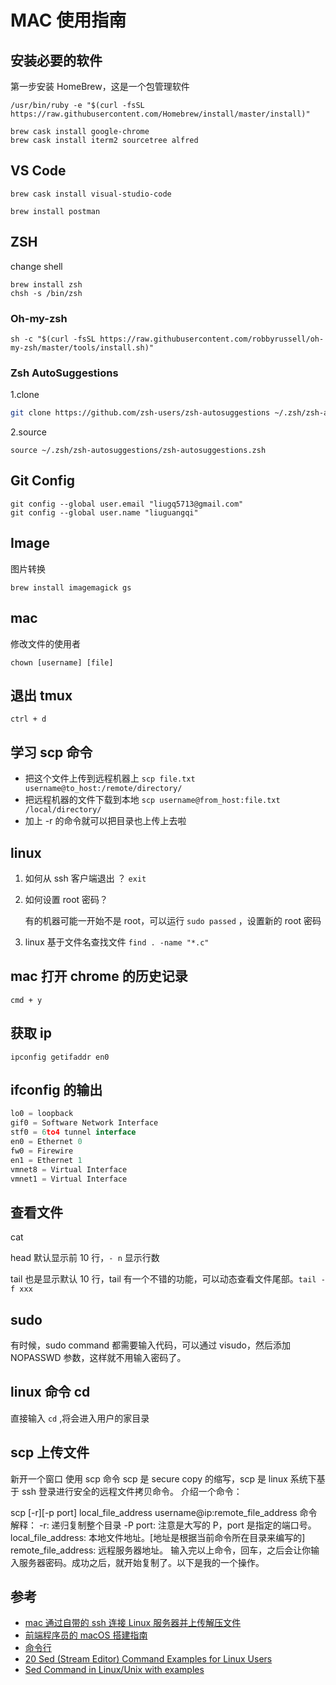 # MAC 使用指南

## 安装必要的软件

第一步安装 HomeBrew，这是一个包管理软件

```
/usr/bin/ruby -e "$(curl -fsSL https://raw.githubusercontent.com/Homebrew/install/master/install)"
```

```
brew cask install google-chrome
brew cask install iterm2 sourcetree alfred
```

## VS Code

```
brew cask install visual-studio-code
```

```
brew install postman
```

## ZSH

change shell

```
brew install zsh
chsh -s /bin/zsh
```

### Oh-my-zsh

```
sh -c "$(curl -fsSL https://raw.githubusercontent.com/robbyrussell/oh-my-zsh/master/tools/install.sh)"
```

### Zsh AutoSuggestions

1.clone

```bash
git clone https://github.com/zsh-users/zsh-autosuggestions ~/.zsh/zsh-autosuggestions
```

2.source

```
source ~/.zsh/zsh-autosuggestions/zsh-autosuggestions.zsh
```

## Git Config

```
git config --global user.email "liugq5713@gmail.com"
git config --global user.name "liuguangqi"
```

## Image

图片转换

```
brew install imagemagick gs
```

## mac

修改文件的使用者

`chown [username] [file]`

## 退出 tmux

`ctrl + d`

## 学习 scp 命令

- 把这个文件上传到远程机器上 `scp file.txt username@to_host:/remote/directory/`
- 把远程机器的文件下载到本地 `scp username@from_host:file.txt /local/directory/`
- 加上 -r 的命令就可以把目录也上传上去啦

## linux

1. 如何从 ssh 客户端退出 ？ `exit`

2. 如何设置 root 密码？

   有的机器可能一开始不是 root，可以运行 `sudo passed` ，设置新的 root 密码

3. linux 基于文件名查找文件
   `find . -name "*.c"`

## mac 打开 chrome 的历史记录

`cmd + y`

## 获取 ip

`ipconfig getifaddr en0`

## ifconfig 的输出

```js
lo0 = loopback
gif0 = Software Network Interface
stf0 = 6to4 tunnel interface
en0 = Ethernet 0
fw0 = Firewire
en1 = Ethernet 1
vmnet8 = Virtual Interface
vmnet1 = Virtual Interface
```

## 查看文件

cat

head 默认显示前 10 行，`- n` 显示行数

tail 也是显示默认 10 行，tail 有一个不错的功能，可以动态查看文件尾部。`tail -f xxx`

## sudo

有时候，sudo command 都需要输入代码，可以通过 visudo，然后添加 NOPASSWD 参数，这样就不用输入密码了。

## linux 命令 cd

直接输入 `cd` ,将会进入用户的家目录

## scp 上传文件

新开一个窗口 使用 scp 命令
scp 是 secure copy 的缩写，scp 是 linux 系统下基于 ssh 登录进行安全的远程文件拷贝命令。
介绍一个命令：

scp [-r][-p port] local_file_address username@ip:remote_file_address
命令解释：
-r: 递归复制整个目录
-P port: 注意是大写的 P，port 是指定的端口号。
local_file_address: 本地文件地址。[地址是根据当前命令所在目录来编写的]
remote_file_address: 远程服务器地址。
输入完以上命令，回车，之后会让你输入服务器密码。成功之后，就开始复制了。以下是我的一个操作。

## 参考

- [mac 通过自带的 ssh 连接 Linux 服务器并上传解压文件](http://weiqinl.com/2018/01/27/mac%E9%80%9A%E8%BF%87%E8%87%AA%E5%B8%A6%E7%9A%84ssh%E8%BF%9E%E6%8E%A5Linux%E6%9C%8D%E5%8A%A1%E5%99%A8%E5%B9%B6%E4%B8%8A%E4%BC%A0%E8%A7%A3%E5%8E%8B%E6%96%87%E4%BB%B6/)
- [前端程序员的 macOS 搭建指南](https://github.com/phodal/setup.guide)
- [命令行](https://github.com/jlevy/the-art-of-command-line/blob/master/README-zh.md)
- [20 Sed (Stream Editor) Command Examples for Linux Users](https://www.linuxtechi.com/20-sed-command-examples-linux-users/)
- [Sed Command in Linux/Unix with examples](https://www.geeksforgeeks.org/sed-command-in-linux-unix-with-examples/)
